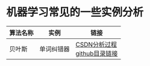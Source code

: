 # 机器学习常见的一些实例分析
 
|算法名称|实例|链接|
|------|-------|--------|
| 贝叶斯|单词纠错器|[CSDN分析过程](https://blog.csdn.net/iamdingruihaha/article/details/80627786)<br>[github目录链接](https://github.com/385841539/MachineLearing/tree/master/%E5%8D%95%E8%AF%8D%E7%BA%A0%E9%94%99)|
